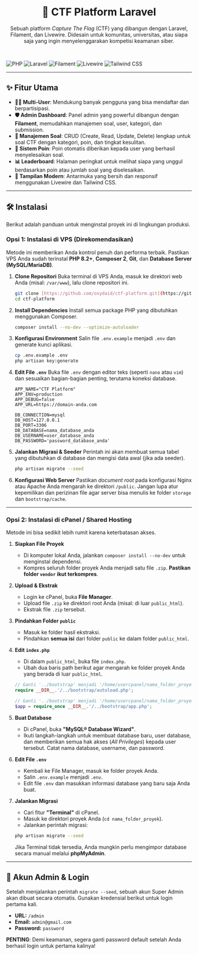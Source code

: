 <div align="center">
  <h1 align="center">🚀 CTF Platform Laravel</h1>
  <p align="center">
    Sebuah platform <i>Capture The Flag</i> (CTF) yang dibangun dengan Laravel, Filament, dan Livewire. Didesain untuk komunitas, universitas, atau siapa saja yang ingin menyelenggarakan kompetisi keamanan siber.
  </p>
</div>

<br>

![PHP](https://img.shields.io/badge/PHP-8.3-777BB4?style=for-the-badge&logo=php)
![Laravel](https://img.shields.io/badge/Laravel-12-FF2D20?style=for-the-badge&logo=laravel)
![Filament](https://img.shields.io/badge/Filament-3.x-F59E0B?style=for-the-badge)
![Livewire](https://img.shields.io/badge/Livewire-3.x-4E56A6?style=for-the-badge)
![Tailwind CSS](https://img.shields.io/badge/Tailwind_CSS-4-38B2AC?style=for-the-badge&logo=tailwind-css)

---

## ✨ Fitur Utama

* **👨‍💻 Multi-User**: Mendukung banyak pengguna yang bisa mendaftar dan berpartisipasi.
* **🛡️ Admin Dashboard**: Panel admin yang powerful dibangun dengan **Filament**, memudahkan manajemen soal, user, kategori, dan submission.
* **🧩 Manajemen Soal**: CRUD (Create, Read, Update, Delete) lengkap untuk soal CTF dengan kategori, poin, dan tingkat kesulitan.
* **💯 Sistem Poin**: Poin otomatis diberikan kepada user yang berhasil menyelesaikan soal.
* **📊 Leaderboard**: Halaman peringkat untuk melihat siapa yang unggul berdasarkan poin atau jumlah soal yang diselesaikan.
* **🎨 Tampilan Modern**: Antarmuka yang bersih dan responsif menggunakan Livewire dan Tailwind CSS.

---

## 🛠️ Instalasi

Berikut adalah panduan untuk menginstal proyek ini di lingkungan produksi.

### Opsi 1: Instalasi di VPS (Direkomendasikan)

Metode ini memberikan Anda kontrol penuh dan performa terbaik. Pastikan VPS Anda sudah terinstal **PHP 8.2+**, **Composer 2**, **Git**, dan **Database Server (MySQL/MariaDB)**.

1.  **Clone Repositori**
    Buka terminal di VPS Anda, masuk ke direktori web Anda (misal: `/var/www`), lalu clone repositori ini.
    ```bash
    git clone [https://github.com/oxydaid/ctf-platform.git](https://github.com/oxydaid/ctf-platform.git)
    cd ctf-platform
    ```

2.  **Install Dependencies**
    Install semua package PHP yang dibutuhkan menggunakan Composer.
    ```bash
    composer install --no-dev --optimize-autoloader
    ```

3.  **Konfigurasi Environment**
    Salin file `.env.example` menjadi `.env` dan generate kunci aplikasi.
    ```bash
    cp .env.example .env
    php artisan key:generate
    ```

4.  **Edit File `.env`**
    Buka file `.env` dengan editor teks (seperti `nano` atau `vim`) dan sesuaikan bagian-bagian penting, terutama koneksi database.
    ```env
    APP_NAME="CTF Platform"
    APP_ENV=production
    APP_DEBUG=false
    APP_URL=https://domain-anda.com

    DB_CONNECTION=mysql
    DB_HOST=127.0.0.1
    DB_PORT=3306
    DB_DATABASE=nama_database_anda
    DB_USERNAME=user_database_anda
    DB_PASSWORD='password_database_anda'
    ```

5.  **Jalankan Migrasi & Seeder**
    Perintah ini akan membuat semua tabel yang dibutuhkan di database dan mengisi data awal (jika ada seeder).
    ```bash
    php artisan migrate --seed
    ```

6.  **Konfigurasi Web Server**
    Pastikan *document root* pada konfigurasi Nginx atau Apache Anda mengarah ke direktori `/public`. Jangan lupa atur kepemilikan dan perizinan file agar server bisa menulis ke folder `storage` dan `bootstrap/cache`.

---

### Opsi 2: Instalasi di cPanel / Shared Hosting

Metode ini bisa sedikit lebih rumit karena keterbatasan akses.

1.  **Siapkan File Proyek**
    * Di komputer lokal Anda, jalankan `composer install --no-dev` untuk menginstal dependensi.
    * Kompres seluruh folder proyek Anda menjadi satu file `.zip`. **Pastikan folder `vendor` ikut terkompres**.

2.  **Upload & Ekstrak**
    * Login ke cPanel, buka **File Manager**.
    * Upload file `.zip` ke direktori root Anda (misal: di luar `public_html`).
    * Ekstrak file `.zip` tersebut.

3.  **Pindahkan Folder `public`**
    * Masuk ke folder hasil ekstraksi.
    * Pindahkan **semua isi** dari folder `public` ke dalam folder `public_html`.

4.  **Edit `index.php`**
    * Di dalam `public_html`, buka file `index.php`.
    * Ubah dua baris path berikut agar mengarah ke folder proyek Anda yang berada di luar `public_html`.
    ```php
    // Ganti '../bootstrap' menjadi '/home/usercpanel/nama_folder_proyek/bootstrap'
    require __DIR__.'/../bootstrap/autoload.php';
    
    // Ganti '../bootstrap' menjadi '/home/usercpanel/nama_folder_proyek/bootstrap'
    $app = require_once __DIR__.'/../bootstrap/app.php';
    ```

5.  **Buat Database**
    * Di cPanel, buka **"MySQL® Database Wizard"**.
    * Ikuti langkah-langkah untuk membuat database baru, user database, dan memberikan semua hak akses (*All Privileges*) kepada user tersebut. Catat nama database, username, dan password.

6.  **Edit File `.env`**
    * Kembali ke File Manager, masuk ke folder proyek Anda.
    * Salin `.env.example` menjadi `.env`.
    * Edit file `.env` dan masukkan informasi database yang baru saja Anda buat.

7.  **Jalankan Migrasi**
    * Cari fitur **"Terminal"** di cPanel.
    * Masuk ke direktori proyek Anda (`cd nama_folder_proyek`).
    * Jalankan perintah migrasi:
    ```bash
    php artisan migrate --seed
    ```
    Jika Terminal tidak tersedia, Anda mungkin perlu mengimpor database secara manual melalui **phpMyAdmin**.

---

## 🔑 Akun Admin & Login

Setelah menjalankan perintah `migrate --seed`, sebuah akun Super Admin akan dibuat secara otomatis. Gunakan kredensial berikut untuk login pertama kali.

* **URL:** `/admin`
* **Email:** `admin@gmail.com`
* **Password:** `password`

**PENTING**: Demi keamanan, segera ganti password default setelah Anda berhasil login untuk pertama kalinya!
